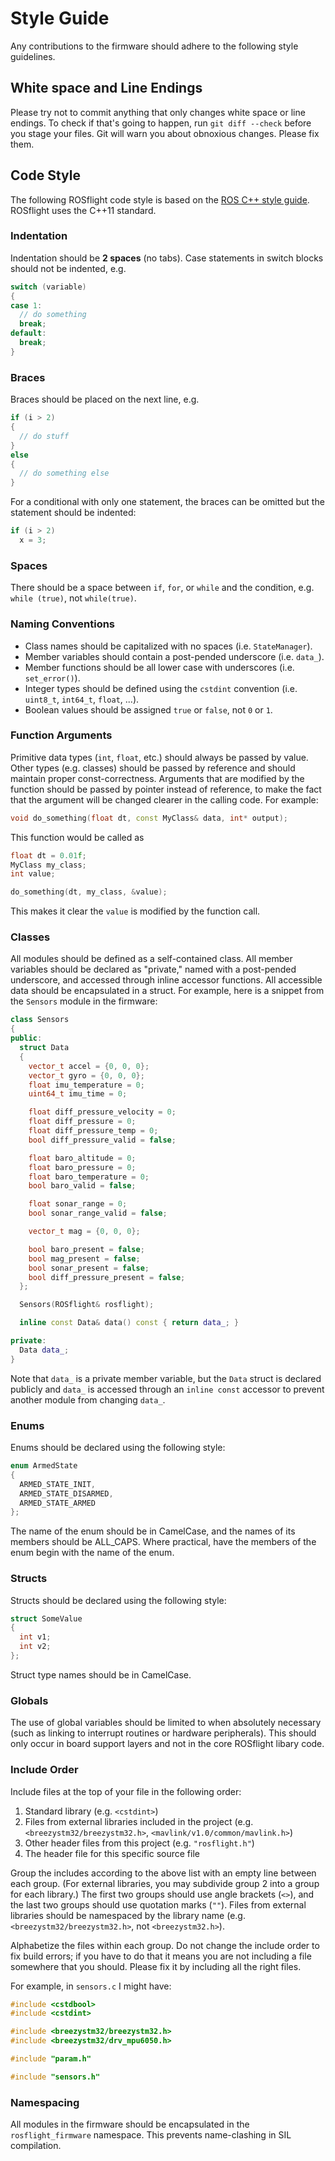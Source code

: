# Style Guide

Any contributions to the firmware should adhere to the following style guidelines.

## White space and Line Endings

Please try not to commit anything that only changes white space or line endings. To check if that's going to happen, run `git diff --check` before you stage your files. Git will warn you about obnoxious changes. Please fix them.

## Code Style
The following ROSflight code style is based on the [ROS C++ style guide](http://wiki.ros.org/CppStyleGuide).
ROSflight uses the C++11 standard.

### Indentation

Indentation should be **2 spaces** (no tabs). Case statements in switch blocks should not be indented, e.g.

``` C++
switch (variable)
{
case 1:
  // do something
  break;
default:
  break;
}
```
### Braces

Braces should be placed on the next line, e.g.

``` C++
if (i > 2)
{
  // do stuff
}
else
{
  // do something else
}
```

For a conditional with only one statement, the braces can be omitted but the statement should be indented:

``` C++
if (i > 2)
  x = 3;
```

### Spaces

There should be a space between `if`, `for`, or `while` and the condition, e.g. `while (true)`, not `while(true)`.

### Naming Conventions

* Class names should be capitalized with no spaces (i.e. `StateManager`).
* Member variables should contain a post-pended underscore (i.e. `data_`).
* Member functions should be all lower case with underscores (i.e. `set_error()`).
* Integer types should be defined using the `cstdint` convention (i.e. `uint8_t`, `int64_t`, `float`, ...).
* Boolean values should be assigned `true` or `false`, not `0` or `1`.

### Function Arguments
Primitive data types (`int`, `float`, etc.) should always be passed by value. Other types (e.g. classes) should be passed by reference and should maintain proper const-correctness. Arguments that are modified by the function should be passed by pointer instead of reference, to make the fact that the argument will be changed clearer in the calling code. For example:

``` C++
void do_something(float dt, const MyClass& data, int* output);
```

This function would be called as

``` C++
float dt = 0.01f;
MyClass my_class;
int value;

do_something(dt, my_class, &value);
```

This makes it clear the `value` is modified by the function call.

### Classes

All modules should be defined as a self-contained class. All member variables should be declared as "private," named with a post-pended underscore, and accessed through inline accessor functions. All accessible data should be encapsulated in a struct. For example, here is a snippet from the `Sensors` module in the firmware:

``` C++
class Sensors
{
public:
  struct Data
  {
    vector_t accel = {0, 0, 0};
    vector_t gyro = {0, 0, 0};
    float imu_temperature = 0;
    uint64_t imu_time = 0;

    float diff_pressure_velocity = 0;
    float diff_pressure = 0;
    float diff_pressure_temp = 0;
    bool diff_pressure_valid = false;

    float baro_altitude = 0;
    float baro_pressure = 0;
    float baro_temperature = 0;
    bool baro_valid = false;

    float sonar_range = 0;
    bool sonar_range_valid = false;

    vector_t mag = {0, 0, 0};

    bool baro_present = false;
    bool mag_present = false;
    bool sonar_present = false;
    bool diff_pressure_present = false;
  };

  Sensors(ROSflight& rosflight);

  inline const Data& data() const { return data_; }

private:
  Data data_;
}
```

Note that `data_` is a private member variable, but the `Data` struct is declared publicly and `data_` is accessed through an `inline const` accessor to prevent another module from changing `data_`.

### Enums

Enums should be declared using the following style:
``` C++
enum ArmedState
{
  ARMED_STATE_INIT,
  ARMED_STATE_DISARMED,
  ARMED_STATE_ARMED
};
```

The name of the enum should be in CamelCase, and the names of its members should be ALL_CAPS. Where practical, have the members of the enum begin with the name of the enum.

### Structs

Structs should be declared using the following style:
``` C++
struct SomeValue
{
  int v1;
  int v2;
};
```
Struct type names should be in CamelCase.

### Globals

The use of global variables should be limited to when absolutely necessary (such as linking to interrupt routines or hardware peripherals). This should only occur in board support layers and not in the core ROSflight libary code.

### Include Order

Include files at the top of your file in the following order:

1. Standard library (e.g. `<cstdint>`)
2. Files from external libraries included in the project (e.g. `<breezystm32/breezystm32.h>`, `<mavlink/v1.0/common/mavlink.h>`)
3. Other header files from this project (e.g. `"rosflight.h"`)
4. The header file for this specific source file

Group the includes according to the above list with an empty line between each group. (For external libraries, you may subdivide group 2 into a group for each library.) The first two groups should use angle brackets (`<>`), and the last two groups should use quotation marks (`""`). Files from external libraries should be namespaced by the library name (e.g. `<breezystm32/breezystm32.h>`, not `<breezystm32.h>`).

Alphabetize the files within each group. Do not change the include order to fix build errors; if you have to do that it means you are not including a file somewhere that you should. Please fix it by including all the right files.

For example, in `sensors.c` I might have:
``` C++
#include <cstdbool>
#include <cstdint>

#include <breezystm32/breezystm32.h>
#include <breezystm32/drv_mpu6050.h>

#include "param.h"

#include "sensors.h"
```

### Namespacing

All modules in the firmware should be encapsulated in the `rosflight_firmware` namespace. This prevents name-clashing in SIL compilation.
